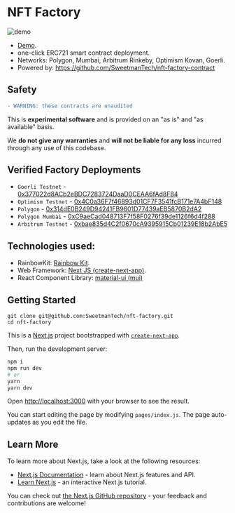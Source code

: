# NFT Factory

![demo](https://user-images.githubusercontent.com/23249402/172031776-84fbe00e-70de-4090-9be9-e7e21d8d5d1c.gif)

- [Demo](https://nftfactory.vercel.app/).
- one-click ERC721 smart contract deployment.
- Networks: Polygon, Mumbai, Arbitrum Rinkeby, Optimism Kovan, Goerli.
- Powered by: https://github.com/SweetmanTech/nft-factory-contract

## Safety

```diff
- WARNING: these contracts are unaudited
```

This is **experimental software** and is provided on an "as is" and "as available" basis.

We **do not give any warranties** and **will not be liable for any loss** incurred through any use of this codebase.

## Verified Factory Deployments

- `Goerli Testnet` - [0x377022d8ACb2eBDC7283724DaaD0CEAA6fAd8F84](https://goerli.etherscan.io/address/0x377022d8ACb2eBDC7283724DaaD0CEAA6fAd8F84#code)
- `Optimism Testnet` - [0x4C0a36F7f46893d01CF7F3541fcB171e7A4bF148](https://kovan-optimistic.etherscan.io/address/0x4C0a36F7f46893d01CF7F3541fcB171e7A4bF148#code)
- `Polygon` - [0x314dE0B249D94241FB9601D77439aEB5870B2dA2](https://polygonscan.com/address/0x314dE0B249D94241FB9601D77439aEB5870B2dA2#code)
- `Polygon Mumbai` - [0xC9aeCad048713F7f58F0276f39de1126f6d4f288](https://mumbai.polygonscan.com/address/0xC9aeCad048713F7f58F0276f39de1126f6d4f288#code)
- `Arbitrum Testnet` - [0xbae835d4C2f0670cA9395915Cb01239E18b2AbE5](https://testnet.arbiscan.io/address/0xbae835d4C2f0670cA9395915Cb01239E18b2AbE5#code)

## Technologies used:

- RainbowKit: [Rainbow Kit](https://www.rainbowkit.com/).
- Web Framework: [Next JS (create-next-app)](https://nextjs.org/docs/api-reference/create-next-app).
- React Component Library: [material-ui (mui)](https://mui.com/)

## Getting Started

```
git clone git@github.com:SweetmanTech/nft-factory.git
cd nft-factory
```

This is a [Next.js](https://nextjs.org/) project bootstrapped with [`create-next-app`](https://github.com/vercel/next.js/tree/canary/packages/create-next-app).

Then, run the development server:

```bash
npm i
npm run dev
# or
yarn
yarn dev
```

Open [http://localhost:3000](http://localhost:3000) with your browser to see the result.

You can start editing the page by modifying `pages/index.js`. The page auto-updates as you edit the file.

## Learn More

To learn more about Next.js, take a look at the following resources:

- [Next.js Documentation](https://nextjs.org/docs) - learn about Next.js features and API.
- [Learn Next.js](https://nextjs.org/learn) - an interactive Next.js tutorial.

You can check out [the Next.js GitHub repository](https://github.com/vercel/next.js/) - your feedback and contributions are welcome!
